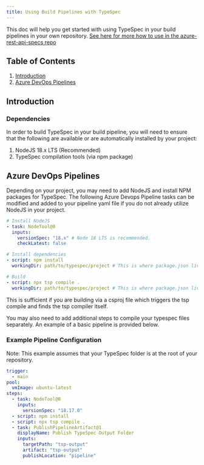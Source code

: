 ```yaml
---
title: Using Build Pipelines with TypeSpec
---
```


This doc will help you get started with using TypeSpec in your build pipelines in your own repository. [See here for more how to use in the azure-rest-api-specs repo](./checking-in-api-specs-guide.md)

## Table of Contents

1. [Introduction](#introduction)
1. [Azure DevOps Pipelines](#azure-devops-pipelines)

## Introduction

### Dependencies

In order to build TypeSpec in your build pipeline, you will need to ensure that the following are available or are automatically installed by your project:

1. NodeJS 18.x LTS (Recommended)
2. TypeSpec compilation tools (via npm package)

## Azure DevOps Pipelines

Depending on your project, you may need to add NodeJS and install NPM packages for TypeSpec.
The following Azure Devops Pipeline tasks can be modified and added to your pipeline yaml file if you do not already utilize NodeJS in your project.

```yaml
# Install NodeJS
- task: NodeTool@0
  inputs:
    versionSpec: "18.x" # Node 18 LTS is recommended.
    checkLatest: false

# Install dependencies
- script: npm install
  workingDir: path/to/typespec/project # This is where package.json lives for your TypeSpec project

# Build
- script: npx tsp compile .
  workingDir: path/to/typespec/project # This is where package.json lives for your TypeSpec project
```

This is sufficient if you are building via a csproj file which triggers the tsp compile and finds the tsp compiler itself.

You may also need to add additional steps to compile your typespec files separately. An example of a basic pipeline is provided below.

### Example Pipeline Configuration

Note: This example assumes that your TypeSpec folder is at the root of your repository.

```yaml
trigger:
  - main
pool:
  vmImage: ubuntu-latest
steps:
  - task: NodeTool@0
    inputs:
      versionSpec: "18.17.0"
  - script: npm install
  - script: npx tsp compile .
  - task: PublishPipelineArtifact@1
    displayName: Publish TypeSpec Output Folder
    inputs:
      targetPath: "tsp-output"
      artifact: "tsp-output"
      publishLocation: "pipeline"
```
